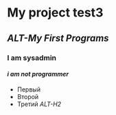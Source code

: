 # My project test3
## *ALT-My First Programs*
### I am sysadmin
#### *i am not programmer*
* Первый
* Второй
* Третий
*ALT-H2*

